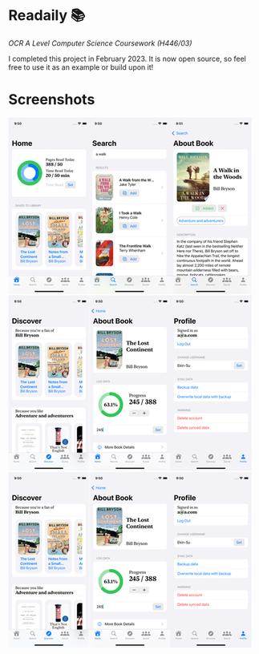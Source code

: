 # Readaily 📚
*OCR A Level Computer Science Coursework (H446/03)*

I completed this project in February 2023. 
It is now open source, so feel free to use it as an example or build upon it!

# Screenshots

![1](https://github.com/SpicyChair/ReadingAppSwift/blob/main/Screenshots/1.png)
![2](https://github.com/SpicyChair/ReadingAppSwift/blob/main/Screenshots/2.png)
![3](https://github.com/SpicyChair/ReadingAppSwift/blob/main/Screenshots/2.png)

